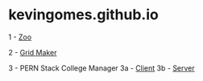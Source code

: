 # kevingomes.github.io

1 - [Zoo](https://kevingomes.github.io/assignment-1/)

2 - [Grid Maker](https://kevingomes.github.io/assignment-2/)

3 - PERN Stack College Manager
  3a - [Client](https://github.com/KevinGomes/final-project-client)
  3b - [Server](https://github.com/KevinGomes/final-project-server)
